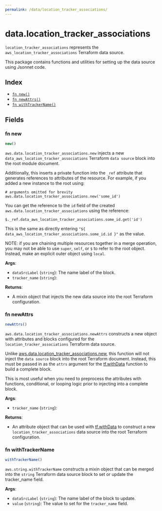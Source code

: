 ```yaml
---
permalink: /data/location_tracker_associations/
---
```


# data.location_tracker_associations

`location_tracker_associations` represents the `aws_location_tracker_associations` Terraform data source.



This package contains functions and utilities for setting up the data source using Jsonnet code.


## Index

* [`fn new()`](#fn-new)
* [`fn newAttrs()`](#fn-newattrs)
* [`fn withTrackerName()`](#fn-withtrackername)

## Fields

### fn new

```ts
new()
```


`aws.data.location_tracker_associations.new` injects a new `data_aws_location_tracker_associations` Terraform `data source`
block into the root module document.

Additionally, this inserts a private function into the `_ref` attribute that generates references to attributes of the
resource. For example, if you added a new instance to the root using:

    # arguments omitted for brevity
    aws.data.location_tracker_associations.new('some_id')

You can get the reference to the `id` field of the created `aws.data.location_tracker_associations` using the reference:

    $._ref.data_aws_location_tracker_associations.some_id.get('id')

This is the same as directly entering `"${ data_aws_location_tracker_associations.some_id.id }"` as the value.

NOTE: if you are chaining multiple resources together in a merge operation, you may not be able to use `super`, `self`,
or `$` to refer to the root object. Instead, make an explicit outer object using `local`.

**Args**:
  - `dataSrcLabel` (`string`): The name label of the block.
  - `tracker_name` (`string`): 

**Returns**:
- A mixin object that injects the new data source into the root Terraform configuration.


### fn newAttrs

```ts
newAttrs()
```


`aws.data.location_tracker_associations.newAttrs` constructs a new object with attributes and blocks configured for the `location_tracker_associations`
Terraform data source.

Unlike [aws.data.location_tracker_associations.new](#fn-locationtrackerassociationsnew), this function will not inject the `data source`
block into the root Terraform document. Instead, this must be passed in as the `attrs` argument for the
[tf.withData](https://github.com/tf-libsonnet/core/tree/main/docs#fn-withdata) function to build a complete block.

This is most useful when you need to preprocess the attributes with functions, conditional, or looping logic prior to
injecting into a complete block.

**Args**:
  - `tracker_name` (`string`): 

**Returns**:
  - An attribute object that can be used with [tf.withData](https://github.com/tf-libsonnet/core/tree/main/docs#fn-withdata) to construct a new `location_tracker_associations` data source into the root Terraform configuration.


### fn withTrackerName

```ts
withTrackerName()
```

`aws.string.withTrackerName` constructs a mixin object that can be merged into the `string`
Terraform data source block to set or update the tracker_name field.



**Args**:
  - `dataSrcLabel` (`string`): The name label of the block to update.
  - `value` (`string`): The value to set for the `tracker_name` field.
